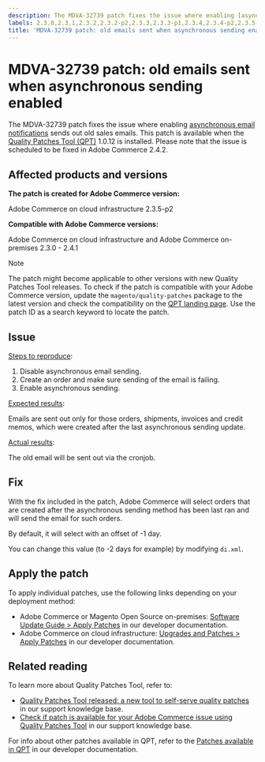 ```yaml
---
description: The MDVA-32739 patch fixes the issue where enabling [asynchronous email notifications](https://devdocs.magento.com/guides/v2.4/performance-best-practices/configuration.html#asynchronous-email-notifications) sends out old sales emails. This patch is available when the [Quality Patches Tool (QPT)](https://support.magento.com/hc/en-us/articles/360047139492) 1.0.12 is installed. Please note that the issue is scheduled to be fixed in Adobe Commerce 2.4.2.
labels: 2.3.0,2.3.1,2.3.2,2.3.2-p2,2.3.3,2.3.3-p1,2.3.4,2.3.4-p2,2.3.5-p1,2.3.5-p2,2.3.6,2.4.0,2.4.0-p1,2.4.1,QPT 1.0.12,QPT patches,Magento Commerce,Magento Commerce Cloud,Quality Patches Tool,support tools,Adobe Commerce,cloud infrastructure,on-premises,quality patches for Adobe Commerce,Magento Open Source
title: 'MDVA-32739 patch: old emails sent when asynchronous sending enabled'
---
```


# MDVA-32739 patch: old emails sent when asynchronous sending enabled

The MDVA-32739 patch fixes the issue where enabling [asynchronous email notifications](https://devdocs.magento.com/guides/v2.4/performance-best-practices/configuration.html#asynchronous-email-notifications) sends out old sales emails. This patch is available when the [Quality Patches Tool (QPT)](https://support.magento.com/hc/en-us/articles/360047139492) 1.0.12 is installed. Please note that the issue is scheduled to be fixed in Adobe Commerce 2.4.2.

## Affected products and versions

 **The patch is created for Adobe Commerce version:**

 Adobe Commerce on cloud infrastructure 2.3.5-p2

 **Compatible with Adobe Commerce versions:**

 Adobe Commerce on cloud infrastructure and Adobe Commerce on-premises 2.3.0 - 2.4.1

>[!NOTE]
>
>The patch might become applicable to other versions with new Quality Patches Tool releases. To check if the patch is compatible with your Adobe Commerce version, update the `magento/quality-patches` package to the latest version and check the compatibility on the [QPT landing page](https://devdocs.magento.com/quality-patches/tool.html#patch-grid). Use the patch ID as a search keyword to locate the patch.

## Issue

<u>Steps to reproduce</u>:

1. Disable asynchronous email sending.
1. Create an order and make sure sending of the email is failing.
1. Enable asynchronous sending.

<u>Expected results</u>:

Emails are sent out only for those orders, shipments, invoices and credit memos, which were created after the last asynchronous sending update.

<u>Actual results</u>:

The old email will be sent out via the cronjob.

## Fix

With the fix included in the patch, Adobe Commerce will select orders that are created after the asynchronous sending method has been last ran and will send the email for such orders.

By default, it will select with an offset of -1 day.
 
You can change this value (to -2 days for example) by modifying `di.xml`.

## Apply the patch

To apply individual patches, use the following links depending on your deployment method:

* Adobe Commerce or Magento Open Source on-premises: [Software Update Guide > Apply Patches](https://devdocs.magento.com/guides/v2.4/comp-mgr/patching/mqp.html) in our developer documentation.
* Adobe Commerce on cloud infrastructure: [Upgrades and Patches > Apply Patches](https://devdocs.magento.com/cloud/project/project-patch.html) in our developer documentation.

## Related reading

To learn more about Quality Patches Tool, refer to:

* [Quality Patches Tool released: a new tool to self-serve quality patches](https://support.magento.com/hc/en-us/articles/360047139492) in our support knowledge base.
* [Check if patch is available for your Adobe Commerce issue using Quality Patches Tool](https://support.magento.com/hc/en-us/articles/360047125252) in our support knowledge base.

For info about other patches available in QPT, refer to the [Patches available in QPT](https://devdocs.magento.com/quality-patches/tool.html#patch-grid) in our developer documentation.